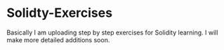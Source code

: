 # Solidty-Exercises
Basically I am uploading step by step exercises for Solidity learning. I will make more detailed additions soon.
